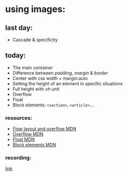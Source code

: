 # using images:

## last day:

- Cascade & specificity

## today:

- The main container
- Difference between *padding*, *margin* & *border*
- Center with css width + margin:auto
- Setting the height of an element in specific situations
- Full height with *vh* unit
- Overflow
- Float
- Block elements: `<section>`, `<article>`...

### resources:

- [Flow layout and overflow MDN](hhttps://developer.mozilla.org/en-US/docs/Web/CSS/CSS_Flow_Layout/Flow_Layout_and_Overflow)
- [Overflow MDN](https://developer.mozilla.org/en-US/docs/Web/CSS/overflow)
- [Float MDN](https://developer.mozilla.org/en-US/docs/Web/CSS/float)
- [Block elements MDN](https://developer.mozilla.org/en-US/docs/Web/HTML/Block-level_elements)

### recording:

[link](https://us02web.zoom.us/rec/share/cfjL3CwaQNzXGEhlYVOYxTLvy-rSDIjJhXNy25aJT_UYf9FwFir_coT9MhugaUOp.Sqen28-WWVs5xWhP)